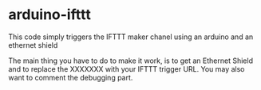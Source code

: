 # arduino-ifttt
This code simply triggers the IFTTT maker chanel using an arduino and an ethernet shield

The main thing you have to do to make it work, is to get an Ethernet Shield and to replace the XXXXXXX with your IFTTT trigger URL.
You may also want to comment the debugging part.
